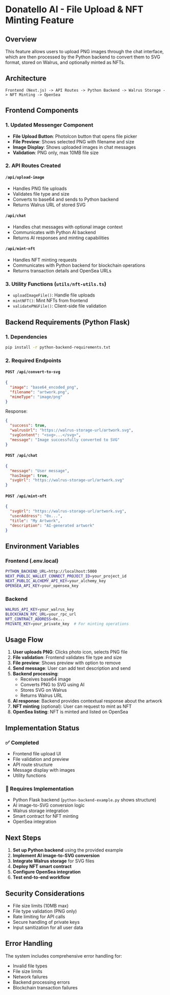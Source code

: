 # Donatello AI - File Upload & NFT Minting Feature

## Overview

This feature allows users to upload PNG images through the chat interface, which are then processed by the Python backend to convert them to SVG format, stored on Walrus, and optionally minted as NFTs.

## Architecture

```
Frontend (Next.js) -> API Routes -> Python Backend -> Walrus Storage -> NFT Minting -> OpenSea
```

## Frontend Components

### 1. Updated Messenger Component
- **File Upload Button**: PhotoIcon button that opens file picker
- **File Preview**: Shows selected PNG with filename and size
- **Image Display**: Shows uploaded images in chat messages
- **Validation**: PNG only, max 10MB file size

### 2. API Routes Created

#### `/api/upload-image`
- Handles PNG file uploads
- Validates file type and size
- Converts to base64 and sends to Python backend
- Returns Walrus URL of stored SVG

#### `/api/chat`
- Handles chat messages with optional image context
- Communicates with Python AI backend
- Returns AI responses and minting capabilities

#### `/api/mint-nft`
- Handles NFT minting requests
- Communicates with Python backend for blockchain operations
- Returns transaction details and OpenSea URLs

### 3. Utility Functions (`utils/nft-utils.ts`)
- `uploadImageFile()`: Handle file uploads
- `mintNFT()`: Mint NFTs from frontend
- `validatePNGFile()`: Client-side file validation

## Backend Requirements (Python Flask)

### 1. Dependencies
```bash
pip install -r python-backend-requirements.txt
```

### 2. Required Endpoints

#### `POST /api/convert-to-svg`
```json
{
  "image": "base64_encoded_png",
  "filename": "artwork.png",
  "mimeType": "image/png"
}
```

Response:
```json
{
  "success": true,
  "walrusUrl": "https://walrus-storage-url/artwork.svg",
  "svgContent": "<svg>...</svg>",
  "message": "Image successfully converted to SVG"
}
```

#### `POST /api/chat`
```json
{
  "message": "User message",
  "hasImage": true,
  "svgUrl": "https://walrus-storage-url/artwork.svg"
}
```

#### `POST /api/mint-nft`
```json
{
  "svgUrl": "https://walrus-storage-url/artwork.svg",
  "userAddress": "0x...",
  "title": "My Artwork",
  "description": "AI-generated artwork"
}
```

## Environment Variables

### Frontend (.env.local)
```bash
PYTHON_BACKEND_URL=http://localhost:5000
NEXT_PUBLIC_WALLET_CONNECT_PROJECT_ID=your_project_id
NEXT_PUBLIC_ALCHEMY_API_KEY=your_alchemy_key
OPENSEA_API_KEY=your_opensea_key
```

### Backend
```bash
WALRUS_API_KEY=your_walrus_key
BLOCKCHAIN_RPC_URL=your_rpc_url
NFT_CONTRACT_ADDRESS=0x...
PRIVATE_KEY=your_private_key  # For minting operations
```

## Usage Flow

1. **User uploads PNG**: Clicks photo icon, selects PNG file
2. **File validation**: Frontend validates file type and size
3. **File preview**: Shows preview with option to remove
4. **Send message**: User can add text description and send
5. **Backend processing**: 
   - Receives base64 image
   - Converts PNG to SVG using AI
   - Stores SVG on Walrus
   - Returns Walrus URL
6. **AI response**: Backend provides contextual response about the artwork
7. **NFT minting** (optional): User can request to mint as NFT
8. **OpenSea listing**: NFT is minted and listed on OpenSea

## Implementation Status

### ✅ Completed
- Frontend file upload UI
- File validation and preview
- API route structure
- Message display with images
- Utility functions

### 🔄 Requires Implementation
- Python Flask backend (`python-backend-example.py` shows structure)
- AI image-to-SVG conversion logic
- Walrus storage integration
- Smart contract for NFT minting
- OpenSea integration

## Next Steps

1. **Set up Python backend** using the provided example
2. **Implement AI image-to-SVG conversion** 
3. **Integrate Walrus storage** for SVG files
4. **Deploy NFT smart contract** 
5. **Configure OpenSea integration**
6. **Test end-to-end workflow**

## Security Considerations

- File size limits (10MB max)
- File type validation (PNG only)
- Rate limiting for API calls
- Secure handling of private keys
- Input sanitization for all user data

## Error Handling

The system includes comprehensive error handling for:
- Invalid file types
- File size limits
- Network failures
- Backend processing errors
- Blockchain transaction failures
